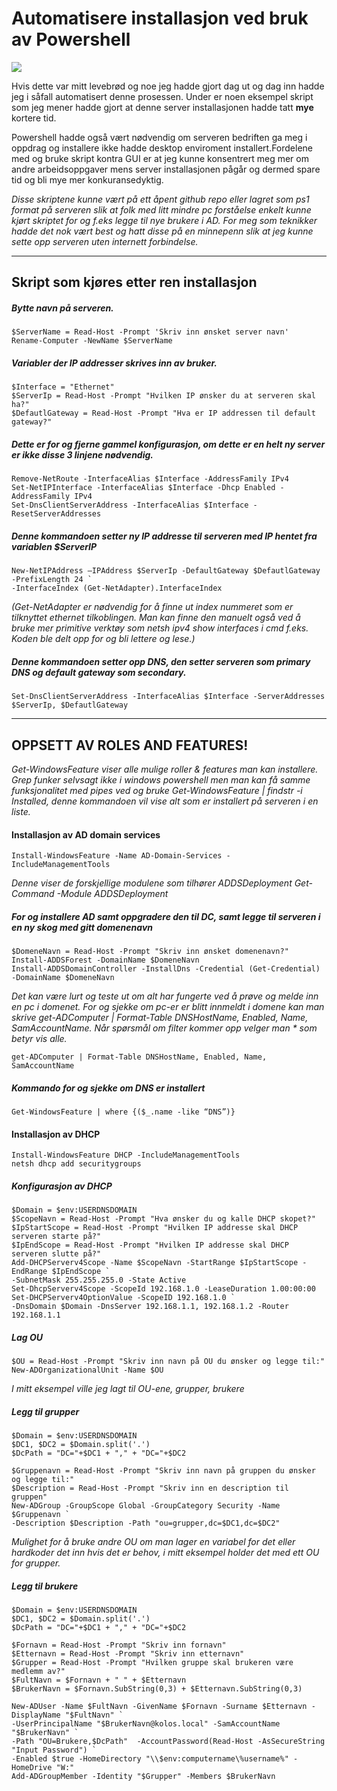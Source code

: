 # Automatisere installasjon ved bruk av Powershell
![](https://i0.wp.com/blogit.create.pt/wp-content/uploads/2017/02/powershell-cim_1.jpg?fit=1118%2C628&ssl=1)

Hvis dette var mitt levebrød og noe jeg hadde gjort dag ut og dag inn hadde jeg i såfall automatisert denne prosessen.
Under er noen eksempel skript som jeg mener hadde gjort at denne server installasjonen hadde tatt **mye** kortere tid.

Powershell hadde også vært nødvendig om serveren bedriften ga meg i oppdrag og installere
ikke hadde desktop enviroment installert.Fordelene med og bruke skript kontra GUI er at jeg kunne konsentrert meg mer om andre arbeidsoppgaver mens server installasjonen pågår og dermed spare tid og bli mye mer konkuransedyktig.

*Disse skriptene kunne vært på ett åpent github repo eller lagret som ps1 format på serveren slik at folk med litt mindre pc forståelse enkelt kunne kjørt skriptet for og f.eks legge til nye brukere i AD. For meg som teknikker hadde det nok vært best og hatt disse på en minnepenn slik at jeg kunne sette opp serveren uten internett forbindelse.*

---
## Skript som kjøres etter ren installasjon  ##

##### Bytte navn på serveren. #####
```{PowerShell}
$ServerName = Read-Host -Prompt 'Skriv inn ønsket server navn'
Rename-Computer -NewName $ServerName
```

##### Variabler der IP addresser skrives inn av bruker. #####
```
$Interface = "Ethernet"
$ServerIp = Read-Host -Prompt "Hvilken IP ønsker du at serveren skal ha?"
$DefautlGateway = Read-Host -Prompt "Hva er IP addressen til default gateway?"
```

##### Dette er for og fjerne gammel konfigurasjon, om dette er en helt ny server er ikke disse 3 linjene nødvendig. #####
```
Remove-NetRoute -InterfaceAlias $Interface -AddressFamily IPv4
Set-NetIPInterface -InterfaceAlias $Interface -Dhcp Enabled -AddressFamily IPv4
Set-DnsClientServerAddress -InterfaceAlias $Interface -ResetServerAddresses
```
##### Denne kommandoen setter ny IP addresse til serveren med IP hentet fra variablen $ServerIP #####
```
New-NetIPAddress –IPAddress $ServerIp -DefaultGateway $DefautlGateway -PrefixLength 24 `
-InterfaceIndex (Get-NetAdapter).InterfaceIndex
```
*(Get-NetAdapter er nødvendig for å finne ut index nummeret som er tilknyttet ethernet tilkoblingen. Man kan finne den manuelt også ved å bruke mer primitive verktøy som netsh ipv4 show interfaces i cmd f.eks. Koden ble delt opp
for og bli lettere og lese.)*

##### Denne kommandoen setter opp DNS, den setter serveren som primary DNS og default gateway som secondary. #####
```
Set-DnsClientServerAddress -InterfaceAlias $Interface -ServerAddresses $ServerIp, $DefautlGateway
```

---

## OPPSETT AV ROLES AND FEATURES! ##

*Get-WindowsFeature viser alle mulige roller & features man kan installere.*
*Grep funker selvsagt ikke i windows powershell men man kan få samme funksjonalitet med pipes ved og bruke*
*Get-WindowsFeature | findstr -i Installed, denne kommandoen vil vise alt som er installert på serveren i en liste.*

#### Installasjon av AD domain services ####
```
Install-WindowsFeature -Name AD-Domain-Services -IncludeManagementTools
```

*Denne viser de forskjellige modulene som tilhører ADDSDeployment
Get-Command -Module ADDSDeployment*

##### For og installere AD samt oppgradere den til DC, samt legge til serveren i en ny skog med gitt domenenavn #####
```
$DomeneNavn = Read-Host -Prompt "Skriv inn ønsket domenenavn?"
Install-ADDSForest -DomainName $DomeneNavn
Install-ADDSDomainController -InstallDns -Credential (Get-Credential) -DomainName $DomeneNavn
```

*Det kan være lurt og teste ut om alt har fungerte ved å prøve og melde inn en pc i domenet. For og sjekke om pc-er er blitt innmeldt i domene kan man*
*skrive get-ADComputer | Format-Table DNSHostName, Enabled, Name, SamAccountName. Når spørsmål om filter kommer opp velger man * som betyr vis alle.*
```
get-ADComputer | Format-Table DNSHostName, Enabled, Name, SamAccountName
```
##### Kommando for og sjekke om DNS er installert #####
```
Get-WindowsFeature | where {($_.name -like “DNS”)}
```

#### Installasjon av DHCP ####
```
Install-WindowsFeature DHCP -IncludeManagementTools
netsh dhcp add securitygroups
```
##### Konfigurasjon av DHCP #####
```
$Domain = $env:USERDNSDOMAIN
$ScopeNavn = Read-Host -Prompt "Hva ønsker du og kalle DHCP skopet?"
$IpStartScope = Read-Host -Prompt "Hvilken IP addresse skal DHCP serveren starte på?"
$IpEndScope = Read-Host -Prompt "Hvilken IP addresse skal DHCP serveren slutte på?"
Add-DHCPServerv4Scope -Name $ScopeNavn -StartRange $IpStartScope -EndRange $IpEndScope `
-SubnetMask 255.255.255.0 -State Active
Set-DhcpServerv4Scope -ScopeId 192.168.1.0 -LeaseDuration 1.00:00:00
Set-DHCPServerv4OptionValue -ScopeID 192.168.1.0 `
-DnsDomain $Domain -DnsServer 192.168.1.1, 192.168.1.2 -Router 192.168.1.1
```

##### Lag OU #####
```
$OU = Read-Host -Prompt "Skriv inn navn på OU du ønsker og legge til:"
New-ADOrganizationalUnit -Name $OU
```
*I mitt eksempel ville jeg lagt til OU-ene, grupper, brukere*

##### Legg til grupper #####
```
$Domain = $env:USERDNSDOMAIN
$DC1, $DC2 = $Domain.split('.')
$DcPath = "DC="+$DC1 + "," + "DC="+$DC2

$Gruppenavn = Read-Host -Prompt "Skriv inn navn på gruppen du ønsker og legge til:"
$Description = Read-Host -Prompt "Skriv inn en description til gruppen"
New-ADGroup -GroupScope Global -GroupCategory Security -Name $Gruppenavn `
-Description $Description -Path "ou=grupper,dc=$DC1,dc=$DC2"
```
*Mulighet for å bruke andre OU om man lager en variabel for det eller hardkoder det inn hvis det er behov, i mitt eksempel holder det med ett OU for grupper.*

##### Legg til brukere #####

```
$Domain = $env:USERDNSDOMAIN
$DC1, $DC2 = $Domain.split('.')
$DcPath = "DC="+$DC1 + "," + "DC="+$DC2

$Fornavn = Read-Host -Prompt "Skriv inn fornavn"
$Etternavn = Read-Host -Prompt "Skriv inn etternavn"
$Grupper = Read-Host -Prompt "Hvilken gruppe skal brukeren være medlemm av?"
$FultNavn = $Fornavn + " " + $Etternavn
$BrukerNavn = $Fornavn.SubString(0,3) + $Etternavn.SubString(0,3)

New-ADUser -Name $FultNavn -GivenName $Fornavn -Surname $Etternavn -DisplayName "$FultNavn" `
-UserPrincipalName "$BrukerNavn@kolos.local" -SamAccountName "$BrukerNavn" `
-Path "OU=Brukere,$DcPath"  -AccountPassword(Read-Host -AsSecureString "Input Password") `
-Enabled $true -HomeDirectory "\\$env:computername\%username%" -HomeDrive "W:"
Add-ADGroupMember -Identity "$Grupper" -Members $BrukerNavn
```

